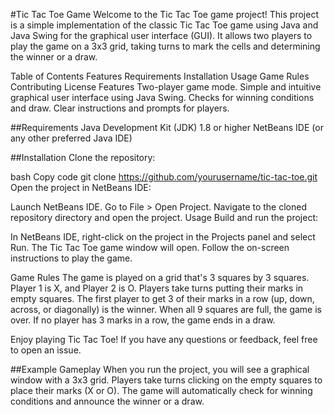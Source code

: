 
#Tic Tac Toe Game
Welcome to the Tic Tac Toe game project! This project is a simple implementation of the classic Tic Tac Toe game using Java and Java Swing for the graphical user interface (GUI). It allows two players to play the game on a 3x3 grid, taking turns to mark the cells and determining the winner or a draw.

Table of Contents
Features
Requirements
Installation
Usage
Game Rules
Contributing
License
Features
Two-player game mode.
Simple and intuitive graphical user interface using Java Swing.
Checks for winning conditions and draw.
Clear instructions and prompts for players.

##Requirements
Java Development Kit (JDK) 1.8 or higher
NetBeans IDE (or any other preferred Java IDE)

##Installation
Clone the repository:

bash
Copy code
git clone https://github.com/yourusername/tic-tac-toe.git
Open the project in NetBeans IDE:

Launch NetBeans IDE.
Go to File > Open Project.
Navigate to the cloned repository directory and open the project.
Usage
Build and run the project:

In NetBeans IDE, right-click on the project in the Projects panel and select Run.
The Tic Tac Toe game window will open. Follow the on-screen instructions to play the game.

Game Rules
The game is played on a grid that's 3 squares by 3 squares.
Player 1 is X, and Player 2 is O. Players take turns putting their marks in empty squares.
The first player to get 3 of their marks in a row (up, down, across, or diagonally) is the winner.
When all 9 squares are full, the game is over. If no player has 3 marks in a row, the game ends in a draw.

Enjoy playing Tic Tac Toe! If you have any questions or feedback, feel free to open an issue.

##Example Gameplay
When you run the project, you will see a graphical window with a 3x3 grid. Players take turns clicking on the empty squares to place their marks (X or O). The game will automatically check for winning conditions and announce the winner or a draw.

